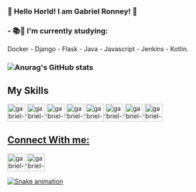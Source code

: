 ### 🤘 Hello Horld! I am Gabriel Ronney! 🤘

  
### - 📚🧠 I'm currently studying:

Docker - Django - Flask - Java - Javascript - Jenkins - Kotlin. <h3> 


![Anurag's GitHub stats](https://github-readme-stats.vercel.app/api?username=gabrielronney62&show_icons=true&theme=dark)

## My Skills

<a href="https://www.linux.org/pages/download/" target="_blank">
<img align="center" alt="gabriel-linux" height="40" width="40" src="https://cdn.jsdelivr.net/gh/devicons/devicon/icons/linux/linux-original.svg"</a>
  
<a href="https://www.microsoft.com/pt-br/windows/" target="_blank">
<img align="center" alt="gabriel-windows" height="40" width="40" src="https://cdn.jsdelivr.net/gh/devicons/devicon/icons/windows8/windows8-original.svg"</a>
  
<a href="https://html.spec.whatwg.org/multipage/" target="_blank">
<img align="center" alt="gabriel-html5" height="40" width="40" src="https://cdn.jsdelivr.net/gh/devicons/devicon/icons/html5/html5-original.svg"</a> 
  
<a href="https://www.w3.org/Style/CSS/Overview.en.html" target="_blank">
<img align="center" alt="gabriel-css3" height="40" width="40" src="https://cdn.jsdelivr.net/gh/devicons/devicon/icons/css3/css3-original.svg"</a> 
  
<a href="https://getbootstrap.com/" target="_blank">
<img align="center" alt="gabriel-bootsrapt" heigh="40" width="40" src="https://cdn.jsdelivr.net/gh/devicons/devicon/icons/bootstrap/bootstrap-plain-wordmark.svg"</a> 
  
<a href="https://linuxhint.com/30_bash_script_examples/" target="_blank">
<img align="center" alt="gabriel-bash" height="40" width="40" src="https://cdn.jsdelivr.net/gh/devicons/devicon/icons/bash/bash-original.svg"</a>  
  
<a href="https://www.mysql.com/" target="_blank">
<img align="center" alt="gabriel-mysql" height="40" width="40" src="https://cdn.jsdelivr.net/gh/devicons/devicon/icons/mysql/mysql-original-wordmark.svg"</a> 
  
<a href="https://www.python.org/" target="_blank">
<img align="center" alt="gabriel-python" height="40" width="40" src="https://cdn.jsdelivr.net/gh/devicons/devicon/icons/python/python-original-wordmark.svg"</a>
  
  
## Connect With me:
  
<a href="https://www.linkedin.com/in/gabrielronneydasilva/" target="_blank">
<img align="center" alt="gabriel-linkedin" height="40" width="40" src="https://cdn.jsdelivr.net/gh/devicons/devicon/icons/linkedin/linkedin-original.svg"</a>
  
<a href="https://www.instagram.com/gabrielronney/" target="_blank">
<img align="center" alt="gabriel-instagram" height="40" width="40" src="https://image.flaticon.com/icons/png/512/2111/2111463.png"</a>  

  
![Snake animation](https://github.com/gabrielronney62/gabrielronney62/blob/output/github-contribution-grid-snake.svg)
